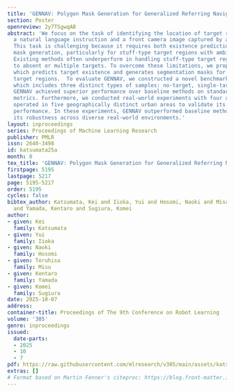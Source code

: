```yaml
---
title: 'GENNAV: Polygon Mask Generation for Generalized Referring Navigable Regions'
section: Poster
openreview: 2y7TSgwqAB
abstract: 'We focus on the task of identifying the location of target regions from
  a natural language instruction and a front camera image captured by a mobility.
  This task is challenging because it requires both existence prediction and segmentation
  mask generation, particularly for stuff-type target regions with ambiguous boundaries.
  Existing methods often underperform in handling stuff-type target regions, in addition
  to absent or multiple targets. To overcome these limitations, we propose GENNAV,
  which predicts target existence and generates segmentation masks for multiple stuff-type
  target regions.  To evaluate GENNAV, we constructed a novel benchmark called GRiN-Drive,
  which includes three distinct types of samples: no-target, single-target, and multi-target.
  GENNAV achieved superior performance over baseline methods on standard evaluation
  metrics. Furthermore, we conducted real-world experiments with four automobiles
  operated in five geographically distinct urban areas to validate its zero-shot transfer
  performance. In these experiments, GENNAV outperformed baseline methods and demonstrated
  its robustness across diverse real-world environments.'
layout: inproceedings
series: Proceedings of Machine Learning Research
publisher: PMLR
issn: 2640-3498
id: katsumata25a
month: 0
tex_title: 'GENNAV: Polygon Mask Generation for Generalized Referring Navigable Regions'
firstpage: 5195
lastpage: 5217
page: 5195-5217
order: 5195
cycles: false
bibtex_author: Katsumata, Kei and Iioka, Yui and Hosomi, Naoki and Misu, Teruhisa
  and Yamada, Kentaro and Sugiura, Komei
author:
- given: Kei
  family: Katsumata
- given: Yui
  family: Iioka
- given: Naoki
  family: Hosomi
- given: Teruhisa
  family: Misu
- given: Kentaro
  family: Yamada
- given: Komei
  family: Sugiura
date: 2025-10-07
address:
container-title: Proceedings of The 9th Conference on Robot Learning
volume: '305'
genre: inproceedings
issued:
  date-parts:
  - 2025
  - 10
  - 7
pdf: https://raw.githubusercontent.com/mlresearch/v305/main/assets/katsumata25a/katsumata25a.pdf
extras: []
# Format based on Martin Fenner's citeproc: https://blog.front-matter.io/posts/citeproc-yaml-for-bibliographies/
---
```

